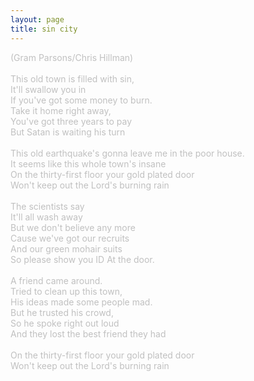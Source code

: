 ```yaml
---
layout: page
title: sin city
---
```

<!--StartFragment--><span style="color: #c0c0c0">(Gram Parsons/Chris Hillman)<br />
<br />
This old town is filled with sin,<br />
It'll swallow you in<br />
If you've got some money to burn.<br />
Take it home right away,<br />
You've got three years to pay<br />
But Satan is waiting his turn<br />
&nbsp;<br />
This old earthquake's gonna leave me in the poor house.<br />
It seems like this whole town's insane<br />
On the thirty-first floor your gold plated door<br />
Won't keep out the Lord's burning rain<br />
&nbsp;<br />
The scientists say<br />
It'll all wash away<br />
But we don't believe any more<br />
Cause we've got our recruits<br />
And our green mohair suits<br />
So please show you ID At the door.<br />
&nbsp;<br />
A friend came around.<br />
Tried to clean up this town,<br />
His ideas made some people mad.<br />
But he trusted his crowd,<br />
So he spoke right out loud<br />
And they lost the best friend they had<br />
&nbsp;<br />
On the thirty-first floor your gold plated door<br />
Won't keep out the Lord's burning rain</span>
<br />
